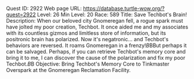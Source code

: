 Quest ID: 2922
Web page URL: https://database.turtle-wow.org/?quest=2922
Level: 26
Min Level: 20
Race: 589
Title: Save Techbot's Brain!
Description: When our beloved city Gnomeregan fell, a rogue spark must have jolted my poor creation, Techbot.  It once aided me and my associates with its countless gizmos and limitless store of information, but its positronic brain has polarized.  Now it's negatronic... and Techbot's behaviors are reversed.  It roams Gnomeregan in a frenzy!$B$BBut perhaps it can be salvaged.  Perhaps, if you can retrieve Techbot's memory core and bring it to me, I can discover the cause of the polarization and fix my poor Techbot.$B$B
Objective: Bring Techbot's Memory Core to Tinkmaster Overspark at the Gnomeregan Reclamation Facility.
